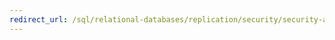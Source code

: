 ```yaml
---
redirect_url: /sql/relational-databases/replication/security/security-and-protection-replication?view=sql-server-2014
---
```

